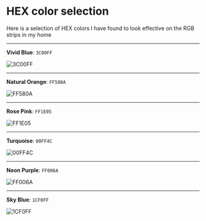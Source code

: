 # HEX color selection

Here is a selection of HEX colors I have found to look effective on the RGB strips in my home

---

**Vivid Blue**: `3C00FF`

![3C00FF](https://www.colorhexa.com/3c00ff.png)

---
**Natural Orange**: `FF580A`

![FF580A](https://www.colorhexa.com/FF580A.png)

---
**Rose Pink**: `FF1E05`

![FF1E05](https://www.colorhexa.com/FF1E05.png)

---
**Turquoise**: `00FF4C`

![00FF4C](https://www.colorhexa.com/00FF4C.png)

---
**Neon Purple**: `FF006A`

![FF006A](https://www.colorhexa.com/FF006A.png)

---
**Sky Blue**: `1CF0FF`

![1CF0FF](https://www.colorhexa.com/1CF0FF.png)
